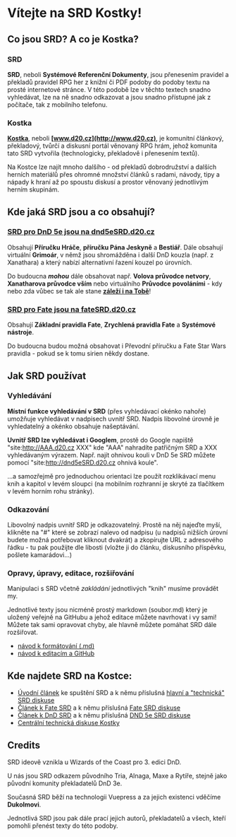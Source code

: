# Vítejte na SRD Kostky!


## Co jsou SRD? A co je Kostka? 

### SRD

**SRD**, neboli **Systémové Referenční Dokumenty**, jsou přenesením pravidel a překladů pravidel RPG her z knižní či PDF podoby do podoby textu na prosté internetové stránce. V této podobě lze v těchto textech snadno vyhledávat, lze na ně snadno odkazovat a jsou snadno přístupné jak z počítače, tak z mobilního telefonu. 

### Kostka

**[Kostka](http://www.d20.cz)**, neboli **[www.d20.cz](http://www.d20.cz)**, je komunitní článkový, překladový, tvůrčí a diskusní portál věnovaný RPG hrám, jehož komunita tato SRD vytvořila (technologicky, překladově i přenesením textů). 

Na Kostce lze najít mnoho dalšího - od překladů dobrodružství a dalších herních materiálů přes ohromné množství článků s radami, návody, tipy a nápady k hraní až po spoustu diskusí a prostor věnovaný jednotlivým herním skupinám.


## Kde jaká SRD jsou a co obsahují?

### [SRD pro DnD 5e jsou na dnd5eSRD.d20.cz](http://dnd5eSRD.d20.cz)

Obsahují **Příručku Hráče**, **příručku Pána Jeskyně** a **Bestiář**. Dále obsahují virtuální **Grimoár**, v němž jsou shromážděna i další DnD kouzla (např. z Xanathara) a který nabízí alternativní řazení kouzel po úrovních.

Do budoucna ***mohou*** dále obsahovat např. **Volova průvodce netvory**, **Xanatharova průvodce vším** nebo virtuálního **Průvodce povoláními** - kdy nebo zda vůbec se tak ale stane [**záleží i na Tobě**](http://www.d20.cz/diskuze/kultura-diskuze/52198.html)!

### [SRD pro Fate jsou na fateSRD.d20.cz](http://FateSRD.d20.cz)

Obsahují **Základní pravidla Fate**, **Zrychlená pravidla Fate** a **Systémové nástroje**.

Do budoucna budou možná obsahovat i Převodní příručku a Fate Star Wars pravidla - pokud se k tomu sirien někdy dostane.


## Jak SRD používat

### Vyhledávání

**Místní funkce vyhledávání v SRD** (přes vyhledávací okénko nahoře) umožňuje vyhledávat v nadpisech uvnitř SRD. Nadpis libovolné úrovně je vyhledatelný a okénko obsahuje našeptávání.

**Uvnitř SRD lze vyhledávat i Googlem**, prostě do Google napiště "site:http://AAA.d20.cz XXX" kde "AAA" nahradíte patřičným SRD a XXX vyhledávaným výrazem. Např. najít ohnivou kouli v DnD 5e SRD můžete pomocí "site:http://dnd5eSRD.d20.cz ohnivá koule".

...a samozřejmě pro jednoduchou orientaci lze použít rozklikávací menu knih a kapitol v levém sloupci (na mobilním rozhranní je skryté za tlačítkem v levém horním rohu stránky).

### Odkazování

Libovolný nadpis uvnitř SRD je odkazovatelný. Prostě na něj najeďte myší, klikněte na "#" které se zobrazí nalevo od nadpisu (u nadpisů nižších úrovní budete možná potřebovat kliknout dvakrát) a zkopírujte URL z adresového řádku - tu pak použijte dle libosti (vložte ji do článku, diskusního příspěvku, pošlete kamarádovi...)

### Opravy, úpravy, editace, rozšiřování

Manipulaci s SRD včetně *zakládání* jednotlivých "knih" musíme provádět my.

Jednotlivé texty jsou nicméně prostý markdown (soubor.md) který je uložený veřejně na GitHubu a jehož editace můžete navrhovat i vy sami! Můžete tak sami opravovat chyby, ale hlavně můžete pomáhat SRD dále rozšiřovat.

- [návod k formátování (.md)](http://fatesrd.d20.cz/faq/formatovani.html)
- [návod k editacím a GitHub](http://fatesrd.d20.cz/faq/github.html)


## Kde najdete SRD na Kostce:

- [Úvodní článek](http://www.d20.cz/clanky/stripky/srd-pravidla-na-kostce.html) ke spuštění SRD a k němu příslušná [hlavní a "technická" SRD diskuse](http://www.d20.cz/diskuze/kultura-diskuze/52183.html)
- [Článek k Fate SRD](http://www.d20.cz/clanky/stripky/fate-srd-na-kostce.html) a k němu příslušná [Fate SRD diskuse](http://www.d20.cz/diskuze/kultura-diskuze/52197.html)
- [Článek k DnD SRD](http://www.d20.cz/clanky/stripky/dnd-5e-srd-na-kostce.html) a k němu příslušná [DND 5e SRD diskuse](http://www.d20.cz/diskuze/kultura-diskuze/52198.html)
- [Centrální technická diskuse Kostky](http://www.d20.cz/diskuze/kultura-diskuze/50495.html)


## Credits

SRD ideově vznikla u Wizards of the Coast pro 3. edici DnD. 

U nás jsou SRD odkazem původního Tria, Alnaga, Maxe a Rytíře, stejně jako původní komunity překladatelů DnD 3e.

Současná SRD běží na technologii Vuepress a za jejich existenci vděčíme **Dukolmovi**. 

Jednotlivá SRD jsou pak dále prací jejich autorů, překladatelů a všech, kteří pomohli přenést texty do této podoby.
